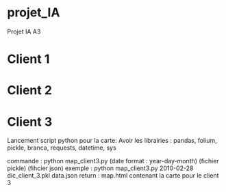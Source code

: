 # projet_IA
Projet IA A3

# Client 1


# Client 2



# Client 3

Lancement script python pour la carte:
Avoir les librairies : pandas, folium, pickle, branca, requests, datetime, sys

commande :
python map_client3.py (date format : year-day-month) (fichier pickle) (fihcier json)
exemple :
python map_client3.py 2010-02-28 dic_client_3.pkl data.json
return : map.html contenant la carte pour le client 3